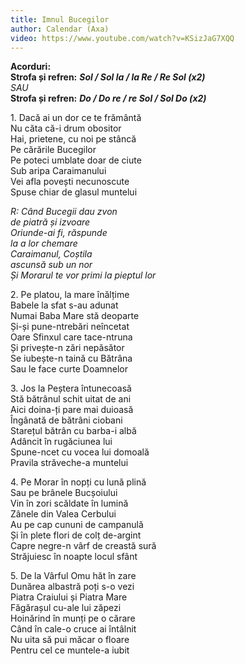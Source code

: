 ```yaml
---
title: Imnul Bucegilor
author: Calendar (Axa)
video: https://www.youtube.com/watch?v=KSizJaG7XQQ
---
```


**Acorduri:**  
**Strofa și refren:** ***Sol / Sol la / la Re / Re Sol (x2)***  
*SAU*  
**Strofa și refren:** ***Do / Do re / re Sol / Sol Do (x2)***  

1\. Dacă ai un dor ce te frământă  
Nu căta că-i drum obositor  
Hai, prietene, cu noi pe stâncă  
Pe cărările Bucegilor  
Pe poteci umblate doar de ciute  
Sub aripa Caraimanului  
Vei afla povești necunoscute  
Spuse chiar de glasul muntelui  

*R: Când Bucegii dau zvon*  
*de piatră și izvoare*  
*Oriunde-ai fi, răspunde*  
*la a lor chemare*  
*Caraimanul, Coștila*  
*ascunsă sub un nor*  
*Și Morarul te vor primi la pieptul lor*  

2\. Pe platou, la mare înălțime  
Babele la sfat s-au adunat  
Numai Baba Mare stă deoparte  
Și-și pune-ntrebări neîncetat  
Oare Sfinxul care tace-ntruna  
Și privește-n zări nepăsător  
Se iubește-n taină cu Bătrâna  
Sau le face curte Doamnelor  

3\. Jos la Peștera întunecoasă  
Stă bătrânul schit uitat de ani  
Aici doina-ți pare mai duioasă  
Îngânată de bătrâni ciobani  
Starețul bătrân cu barba-i albă  
Adâncit în rugăciunea lui  
Spune-ncet cu vocea lui domoală  
Pravila străveche-a muntelui  

4\. Pe Morar în nopți cu lună plină  
Sau pe brânele Bucșoiului  
Vin în zori scăldate în lumină  
Zânele din Valea Cerbului  
Au pe cap cununi de campanulă  
Și în plete flori de colț de-argint  
Capre negre-n vârf de creastă sură  
Străjuiesc în noapte locul sfânt  

5\. De la Vârful Omu hăt în zare  
Dunărea albastră poți s-o vezi  
Piatra Craiului și Piatra Mare  
Făgărașul cu-ale lui zăpezi  
Hoinărind în munți pe o cărare  
Când în cale-o cruce ai întâlnit  
Nu uita să pui măcar o floare  
Pentru cel ce muntele-a iubit  
